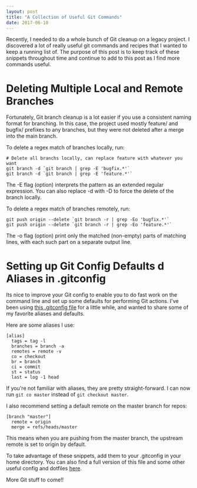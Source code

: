 ```yaml
---
layout: post
title: "A Collection of Useful Git Commands"
date: 2017-06-10
---
```


Recently, I needed to do a whole bunch of Git cleanup on a legacy project. I discovered a lot of really useful git commands and recipes that I wanted to keep a running list of. The purpose of this post is to keep track of these snippets throughout time and continue to add to this post as I find more commands useful.

# Deleting Multiple Local and Remote Branches

Fortunately, Git branch cleanup is a lot easier if you use a consistent naming format for branching. In this case, the project used mostly feature/ and bugfix/ prefixes to any branches, but they were not deleted after a merge into the main branch.

To delete a regex match of branches locally, run:
```
# Delete all branchs locally, can replace feature with whatever you want
git branch -d `git branch | grep -E 'bugfix.*'`
git branch -d `git branch | grep -E 'feature.*'`
```

The -E flag (option) interprets the pattern as an extended regular expression. You can also replace -d with -D to force the delete of the branch locally.

To delete a regex match of branches remotely, run: 
```
git push origin --delete `git branch -r | grep -Eo 'bugfix.*'`
git push origin --delete `git branch -r | grep -Eo 'feature.*'`
```

The -o flag (option) print only the matched (non-empty) parts of matching lines, with each such part on a separate output line.


# Setting up Git Config Defaults d Aliases in .gitconfig

Its nice to improve your Git config to enable you to do fast work on the command line and set up some defaults for performing Git actions. I've been using [this .gitconfig file](https://github.com/smrubin/dotfiles/blob/master/.gitconfig) for a little while, and wanted to share some of my favorite aliases and defaults.

Here are some aliases I use:
```
[alias]
  tags = tag -l
  branches = branch -a
  remotes = remote -v
  co = checkout
  br = branch
  ci = commit
  st = status
  last = log -1 head
```

If you're not familiar with aliases, they are pretty straight-forward. I can now run `git co master` instead of `git checkout master`.

I also recommend setting a default remote on the master branch for repos:
```
[branch "master"]
  remote = origin
  merge = refs/heads/master
```
This means when you are pushing from the master branch, the upstream remote is set to origin by default.

To take advantage of these snippets, add them to your .gitconfig in your home directory. You can also find a full version of this file and some other useful config and dotfiles [here](https://github.com/smrubin/dotfiles).


More Git stuff to come!!
